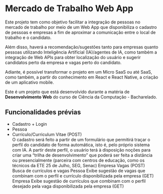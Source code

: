 <h1>Mercado de Trabalho Web App</h1>

<p>Este projeto tem como objetivo facilitar a integração de pessoas no mercado de trabalho por meio de um Web App que disponibiliza o cadastro de pessoas e empresas a fim de aproximar a comunicação entre o local de trabalho e o candidato. </p>
<p>Além disso, haverá a recomendação/sugestões tanto para empresas quanto pessoas utilizando Inteligência Artificial (IA)/agentes de IA, como também a integração de Web APIs para obter localização do usuário e sugerir candidatos perto da empresa e vagas perto do candidato.</p>
<p>Adiante, é possível transformar o projeto em um Micro SaaS ou até SaaS, como também, a partir do conhecimento em React e React Native, a criação de um aplicativo mobile.</p>
<p>Este é um projeto que está desenvolvido durante a matéria de <b>Desenvolvimento Web</b> do curso de Ciência da Computação - Bacharelado.</p>



<h2>Funcionalidades prévias</h2>
<ul>
  <li>Cadastro + Login</li>
  <li>Pessoa</li>
  <li>Currículo/Curriculum Vitae (POST)</li>
  O cadastro será feito a partir de um formulário que permitirá traçar o perfil do candidato de forma automática, isto é, pelo próprio sistema com IA.
  A partir deste perfil, o usuário terá à disposição noções para criar uma “trilha de desenvolvimento” que poderá ser feita a distância ou presencialmente (parceira com centros de educação, como os técnicos da ETE 25 de Julho, SEG, Senac)
  Empresa
  Vagas (POST)
  Busca de currículos e vagas
  Pessoa
  Exibe sugestão de vagas que combinam com o perfil e currículo disponibilizada pela empresa (GET)
  Empresa
  Exibe sugestão de currículos que combinam com o perfil desejado pela vaga disponibilizada pela empresa (GET)
</ul>
